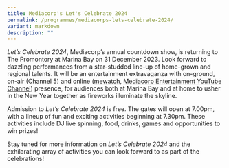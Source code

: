 ```yaml
---
title: Mediacorp's Let's Celebrate 2024
permalink: /programmes/mediacorps-lets-celebrate-2024/
variant: markdown
description: ""
---
```

*Let’s Celebrate 2024*, Mediacorp’s annual countdown show, is returning to The Promontory at Marina Bay on 31 December 2023. Look forward to dazzling performances from a star-studded line-up of home-grown and regional talents. It will be an entertainment extravaganza with on-ground, on-air (Channel 5) and online ([mewatch](https://www.mewatch.sg/), [Mediacorp Entertainment YouTube Channel](https://www.youtube.com/@MediacorpEntertainment)) presence, for audiences both at Marina Bay and at home to usher in the New Year together as fireworks illuminate the skyline.

Admission to *Let’s Celebrate 2024* is free. The gates will open at 7.00pm, with a lineup of fun and exciting activities beginning at 7.30pm. These activities include DJ live spinning, food, drinks, games and opportunities to win prizes! 
 
Stay tuned for more information on *Let’s Celebrate 2024* and the exhilarating array of activities you can look forward to as part of the celebrations!
